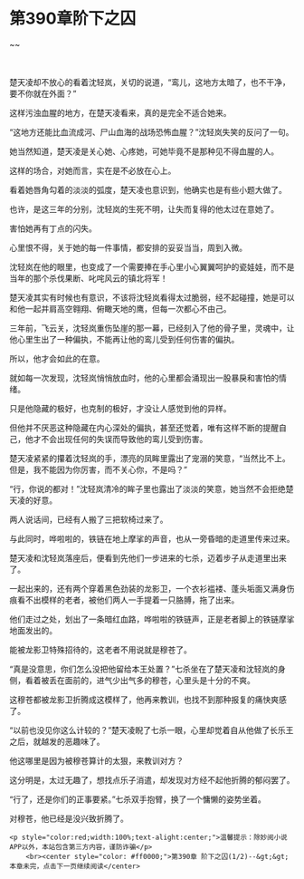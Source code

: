 # 第390章阶下之囚
~~
    	    <p name="pagetop" href="javascript:void(0);" onclick="return false" style="line-height: 35px;padding: 10px;color: #333;"> </p><p>楚天凌却不放心的看着沈轻岚，关切的说道，“鸾儿，这地方太暗了，也不干净，要不你就在外面？”</p><p>这样污浊血腥的地方，在楚天凌看来，真的是完全不适合她来。</p><p>“这地方还能比血流成河、尸山血海的战场恐怖血腥？”沈轻岚失笑的反问了一句。</p><p>她当然知道，楚天凌是关心她、心疼她，可她毕竟不是那种见不得血腥的人。</p><p>这样的场合，对她而言，实在是不必放在心上。</p><p>看着她唇角勾着的淡淡的弧度，楚天凌也意识到，他确实也是有些小题大做了。</p><p>也许，是这三年的分别，沈轻岚的生死不明，让失而复得的他太过在意她了。</p><p>害怕她再有丁点的闪失。</p><p>心里恨不得，关于她的每一件事情，都安排的妥妥当当，周到入微。</p><p>沈轻岚在他的眼里，也变成了一个需要捧在手心里小心翼翼呵护的瓷娃娃，而不是当年的那个杀伐果断、叱咤风云的镇北将军！</p><p>楚天凌其实有时候也有意识，不该将沈轻岚看得太过脆弱，经不起碰撞，她是可以和他一起并肩高空翱翔、俯瞰天地的鹰，但每一次都心不由己。</p><p>三年前，飞云关，沈轻岚重伤坠崖的那一幕，已经刻入了他的骨子里，灵魂中，让他心里生出了一种偏执，不能再让他的鸾儿受到任何伤害的偏执。</p><p>所以，他才会如此的在意。</p><p>就如每一次发现，沈轻岚悄悄放血时，他的心里都会涌现出一股暴戾和害怕的情绪。</p><p>只是他隐藏的极好，也克制的极好，才没让人感觉到他的异样。</p><p>但他并不厌恶这种隐藏在内心深处的偏执，甚至还觉着，唯有这样不断的提醒自己，他才不会出现任何的失误而导致他的鸾儿受到伤害。</p><p>楚天凌紧紧的攥着沈轻岚的手，漂亮的凤眸里露出了宠溺的笑意，“当然比不上。但是，我不能因为你厉害，而不关心你，不是吗？”</p><p>“行，你说的都对！”沈轻岚清冷的眸子里也露出了淡淡的笑意，她当然不会拒绝楚天凌的好意。</p><p>两人说话间，已经有人搬了三把软椅过来了。</p><p>与此同时，哗啦啦的，铁链在地上摩挲的声音，也从一旁昏暗的走道里传来过来。</p><p>楚天凌和沈轻岚落座后，便看到先他们一步进来的七杀，迈着步子从走道里出来了。</p><p>一起出来的，还有两个穿着黑色劲装的龙影卫，一个衣衫褴褛、蓬头垢面又满身伤痕看不出模样的老者，被他们两人一手提着一只胳膊，拖了出来。</p><p>他们走过之处，划出了一条暗红血路，哗啦啦的铁链声，正是老者脚上的铁链摩挲地面发出的。</p><p>能被龙影卫特殊招待的，这老者不用说就是穆苍了。</p><p>“真是没意思，你们怎么没把他留给本王处置？”七杀坐在了楚天凌和沈轻岚的身侧，看着被丢在面前的，进气少出气多的穆苍，心里头是十分的不爽。</p><p>这穆苍都被龙影卫折腾成这模样了，他再来教训，也找不到那种报复的痛快爽感了。</p><p>“以前也没见你这么计较的？”楚天凌睨了七杀一眼，心里却觉着自从他做了长乐王之后，就越发的恶趣味了。</p><p>他这哪里是因为被穆苍算计的太狠，来教训对方？</p><p>这分明是，太过无趣了，想找点乐子消遣，却发现对方经不起他折腾的郁闷罢了。</p><p>“行了，还是你们的正事要紧。”七杀双手抱臂，换了一个慵懒的姿势坐着。</p><p>对穆苍，他已经是没兴致折腾了。</p>
    	
   	<p style="color:red;width:100%;text-alight:center;">温馨提示：除妙阅小说APP以外，本站包含第三方内容，谨防诈骗</p>
    	<br><center style="color: #ff0000;">第390章 阶下之囚(1/2)--&gt;&gt;本章未完，点击下一页继续阅读</center>
    	